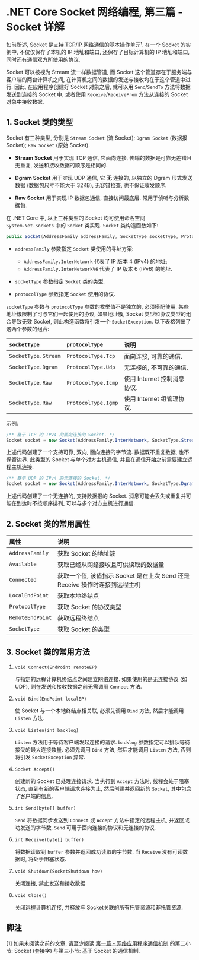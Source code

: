# .NET Core Socket 网络编程, 第三篇 - Socket 详解

如前所述, Socket 是[支持 TCP/IP 网络通信的基本操作单元](dotnet-core-socket-network-programming-01-communication-mechanism.md)¹. 在一个 Socket 的实例中, 不仅仅保存了本机的 IP 地址和端口, 还保存了目标计算机的 IP 地址和端口, 同时还有通信双方所使用的协议.

Socket 可以被视为 Stream 流一样数据管道, 而 Socket 这个管道存在于服务端与客户端的两台计算机之间, 在计算机之间的数据的发送与接收均在于这个管道中进行. 因此, 在应用程序创建好 Socket 对象之后, 就可以用 `Send`/`SendTo` 方法将数据发送到连接的 Socket 中, 或者使用 `Receive`/`ReceiveFrom` 方法从连接的 Socket 对象中接收数据.

## 1. Socket 类的类型

Socket 有三种类型, 分别是 `Stream Socket` (流 Socket); `Dgram Socket` (数据报 Socket); `Raw Socket` (原始 Socket).

- **Stream Socket** 用于实现 TCP 通信, 它面向连接, 传输的数据是可靠无差错且无重复, 发送和接收数据的顺序是相同的.

- **Dgram Socket** 用于实现 UDP 通信, 它 **无** 连接的, 以独立的 Dgram 形式发送数据 (数据包尺寸不能大于 32KB), 无容错检查, 也不保证收发顺序.

- **Raw Socket** 用于实现 IP 数据包通信, 直接访问最底层. 常用于侦听与分析数据包.

在 .NET Core 中, 以上三种类型的 Socket 均可使用命名空间 `System.Net.Sockets` 中的 `Socket` 类实现. `Socket` 类构造函数如下:

```cs
public Socket(AddressFamily addressFamily, SocketType socketType, ProtocolType protocolType);
```

- `addressFamily` 参数指定 `Socket` 类使用的寻址方案:
  
  - `AddressFamily.InterNetwork` 代表了 IP 版本 4 (IPv4) 的地址;
  - `AddressFamily.InterNetworkV6` 代表了 IP 版本 6 (IPv6) 的地址.

- `socketType` 参数指定 `Socket` 类的类型.
  
- `protocolType` 参数指定 `Socket` 使用的协议.

`socketType` 参数与 `protocolType` 参数的枚举值不是独立的, 必须搭配使用. 某些地址簇限制了可与它们一起使用的协议, 如果地址簇, Socket 类型和协议类型的组合导致无效 Socket, 则此构造函数将引发一个 `SocketException`. 以下表格列出了这两个参数的组合:

| `socketType`        | `protocolType`      | 说明                        |
| :------------------ | :------------------ | :-------------------------- |
| `SocketType.Stream` | `ProtocolType.Tcp`  | 面向连接, 可靠的通信.       |
| `SocketType.Dgram`  | `ProtocolType.Udp`  | 无连接的, 不可靠的通信.       |
| `SocketType.Raw`    | `ProtocolType.Icmp` | 使用 Internet 控制消息协议. |
| `SocketType.Raw`    | `ProtocolType.Igmp` | 使用 Internet 组管理协议.   |

示例:

```cs
/** 基于 TCP 的 IPv4 的面向连接的 Socket. */
Socket socket = new Socket(AddressFamily.InterNetwork, SocketType.Stream, ProtocolType.Tcp);
```

上述代码创建了一个支持可靠, 双向, 面向连接的字节流. 数据既不重复数据, 也不保留边界. 此类型的 Socket 与单个对方主机通信, 并且在通信开始之前需要建立远程主机连接.

```cs
/** 基于 UDP 的 IPv4 的无连接的 Socket. */
Socket socket = new Socket(AddressFamily.InterNetwork, SocketType.Dgram, ProtocolType.Udp);
```

上述代码创建了一个无连接的, 支持数据报的 Socket. 消息可能会丢失或重复并可能在到达时不按顺序排列, 可以与多个对方主机进行通信.

## 2. Socket 类的常用属性

| 属性             | 说明                                                                        |
| :--------------- | :-------------------------------------------------------------------------- |
| `AddressFamily`  | 获取 Socket 的地址簇                                                        |
| `Available`      | 获取已经从网络接收且可供读取的数据量                                        |
| `Connected`      | 获取一个值, 该值指示 Socket 是在上次 Send 还是 Receive 操作时连接到远程主机 |
| `LocalEndPoint`  | 获取本地终结点                                                              |
| `ProtocolType`   | 获取 Socket 的协议类型                                                      |
| `RemoteEndPoint` | 获取远程终结点                                                              |
| `SocketType`     | 获取 Socket 的类型                                                          |

## 3. Socket 类的常用方法

1. `void Connect(EndPoint remoteEP)`

   与指定的远程计算机终结点之间建立网络连接. 如果使用的是无连接协议 (如 UDP), 则在发送和接收数据之前无需调用 `Connect` 方法.

2. `void Bind(EndPoint localEP)`

   使 Socket 与一个本地终结点相关联, 必须先调用 `Bind` 方法, 然后才能调用 `Listen` 方法.

3. `void Listen(int backlog)`

   `Listen` 方法用于等待客户端发起连接的请求. `backlog` 参数指定可以排队等待接受的最大连接数量. 必须先调用 `Bind` 方法, 然后才能调用 `Listen` 方法, 否则将引发 `SocketException` 异常.

4. `Socket Accept()`

   创建新的 Socket 已处理连接请求. 当执行到 `Accept` 方法时, 线程会处于阻塞状态, 直到有新的客户端请求连接为止, 然后创建并返回新的 `Socket`, 其中包含了客户端的信息.

5. `int Send(byte[] buffer)`

   `Send` 将数据同步发送到 `Connect` 或 `Accept` 方法中指定的远程主机, 并返回成功发送的字节数. `Send` 可用于面向连接的协议和无连接的协议.

6. `int Receive(byte[] buffer)`

   将数据读取到 `buffer` 参数并返回成功读取的字节数. 当 `Receive` 没有可读数据时, 将处于阻塞状态.

7. `void Shutdown(SocketShutdown how)`

   关闭连接, 禁止发送和接收数据.

8. `void Close()`

   关闭远程计算机连接, 并释放与 Socket关联的所有托管资源和非托管资源.

## 脚注

[1] 如果未阅读之前的文章, 请至少阅读 [第一篇 - 网络应用程序通信机制](dotnet-core-socket-network-programming-01-communication-mechanism.md) 的第二小节: Socket (套接字) 与第三小节: 基于 Socket 的通信机制.
